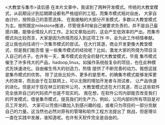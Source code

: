 <大教堂与集市>读后感
    在本片文章中，我读到了两种开发模式。传统的大教堂模式，从前期设计到后期建设都有严格组织的工程。而集市模式相对自由，
大家自由讨价，按照自己的意愿选择。
    在我接触的大部分开发模式，多数以大教堂模式为主。按照既定milestone推进，尽管很多时候自己被要求负责的，并不是自己最
感兴趣，能够全情投入的工作。正如文章指出的，这会产生低效率的产出。而集市模式向比较而言，大家是因为热情而投入到这项工作
中，会为此工作倾情奉献。这让我也向往进行一次集市模式的尝试。
    在大行其道，商业开发更像大教堂模式，但是我们能否借
鉴一些集市模式的经验呢？比如，激发大家的热情为项目注入自己的点子。也许有一天，集市模式会完全的替代大教堂模式，毕竟
集市模式催生了许多伟大的产品，hadoop,linux。如操作系统般复杂的项目，也在此种模式先快速进化。自由催生伟大的创造力，热情
提供了不断完善的动力。我想这就是集市模式的优势。
    除了这些比较外，更多的是思考。的确集市模式能够发挥更大的效率，而且由于在互联网上，可以无限的增加开发者与测试者，
让产品快速的进化。但是对于现在林立的软件公司，大教堂模式还在大行其道，而让这些软件完全放弃自己的代码资产也是不现实的。
我在想，在软件公司内部能否改变我们的开发模式，借鉴集市模式，提高我们的生产力。例如，公司内部的所有项目是对员工开发的，
大家可以凭借兴趣加入到感兴趣的组，或者只为项目的一部分贡献自己的力量。这当然也必然对原有的管理和软件工程方法提出了
挑战，但是理论一直在实践中发展，谁知道呢。也许有天软件完全是自由的。

